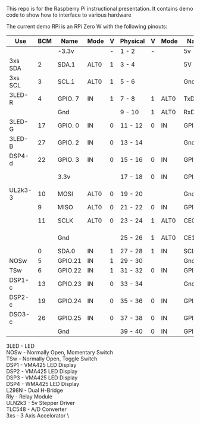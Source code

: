 This repo is for the Raspberry Pi instructional presentation.
It contains demo code to show how to interface to various hardware

The current demo RPi is an RPi Zero W with the following pinouts:

 | Use      | BCM |   Name  | Mode | V | Physical| V | Mode | Name    | BCM | Use    |
 |---|---|---|---|---|---|---|---|---|---|---|
 |         |     |   -3.3v |      | - |  1 - 2  | - |      | 5v      |     |        |
 | 3xs SDA |   2 |   SDA.1 | ALT0 | 1 |  3 - 4  |   |      | 5V      |     |        |
 | 3xs SCL |   3 |   SCL.1 | ALT0 | 1 |  5 - 6  |   |      | Gnd     |     |        |
 | 3LED-R  |   4 | GPIO. 7 |   IN | 1 |  7 - 8  | 1 | ALT0 | TxD     | 14  |        |
 |         |     |    Gnd  |      |   |  9 - 10 | 1 | ALT0 | RxD     | 15  |        |
 | 3LED-G  |  17 | GPIO. 0 |   IN | 0 | 11 - 12 | 0 | IN   | GPIO. 1 | 18  |L298N-1 |
 | 3LED-B  |  27 | GPIO. 2 |   IN | 0 | 13 - 14 |   |      | Gnd     |     |        |
 | DSP4-d  |  22 | GPIO. 3 |   IN | 0 | 15 - 16 | 0 | IN   | GPIO. 4 | 23  |L298N-2 |
 |         |     |    3.3v |      |   | 17 - 18 | 0 | IN   | GPIO. 5 | 24  |UL2k3-4 |
 | UL2k3-3 |  10 |    MOSI | ALT0 | 0 | 19 - 20 |   |      | Gnd     |     |        |
 |         |   9 |    MISO | ALT0 | 0 | 21 - 22 | 0 | IN   | GPIO. 6 | 25  |Srvo    |
 |         |  11 |    SCLK | ALT0 | 0 | 23 - 24 | 1 | ALT0 | CE0     | 8   |UL2k3-1 |
 |         |     |     Gnd |      |   | 25 - 26 | 1 | ALT0 | CE1     | 7   |UL2k3-2 |
 |         |   0 |   SDA.0 |   IN | 1 | 27 - 28 | 1 | IN   | SCL.0   | 1   |        |
 | NOSw    |   5 | GPIO.21 |   IN | 1 | 29 - 30 |   |      | Gnd     |     |        |
 | TSw     |   6 | GPIO.22 |   IN | 1 | 31 - 32 | 0 | IN   | GPIO.26 | 12  | DSP1-d |
 | DSP1-c  |  13 | GPIO.23 |   IN | 0 | 33 - 34 |   |      | Gnd     |     |        |
 | DSP2-c  |  19 | GPIO.24 |   IN | 0 | 35 - 36 | 0 | IN   | GPIO.27 | 16  | DSP2-d |
 | DSO3-c  |  26 | GPIO.25 |   IN | 0 | 37 - 38 | 0 | IN   | GPIO.28 | 20  | DSP3-d |
 |         |     |     Gnd |      |   | 39 - 40 | 0 | IN   | GPIO.29 | 21  | DSP4-c |
 
 3LED - LED \
 NOSw - Normally Open, Momentary Switch \
 TSw - Normally Open, Toggle Switch \
 DSP1 - VMA425 LED Display \
 DSP2 - VMA425 LED Display \
 DSP3 - VMA425 LED Display \
 DSP4 - WMA425 LED Display \
 L298N - Dual H-Bridge \
 Rly - Relay Module \
 ULN2k3 - 5v Stepper Driver \
 TLC548 - A/D Converter \
 3xs - 3 Axis Accelorator \
 
